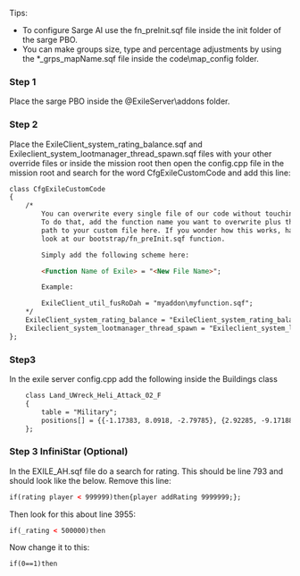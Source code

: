 Tips:
- To configure Sarge AI use the fn_preInit.sqf file inside the init folder of the sarge PBO.
- You can make groups size, type and percentage adjustments by using the *_grps_mapName.sqf file inside the code\map_config folder.

### Step 1
Place the sarge PBO inside the @ExileServer\addons folder.

### Step 2
Place the ExileClient_system_rating_balance.sqf and Exileclient_system_lootmanager_thread_spawn.sqf files with your other override files or inside the mission root then open the config.cpp file in the mission root and search for the word CfgExileCustomCode and add this line:
```html
class CfgExileCustomCode 
{
	/*
		You can overwrite every single file of our code without touching it.
		To do that, add the function name you want to overwrite plus the 
		path to your custom file here. If you wonder how this works, have a
		look at our bootstrap/fn_preInit.sqf function.

		Simply add the following scheme here:

		<Function Name of Exile> = "<New File Name>";

		Example:

		ExileClient_util_fusRoDah = "myaddon\myfunction.sqf";
	*/
	ExileClient_system_rating_balance = "ExileClient_system_rating_balance.sqf";
	Exileclient_system_lootmanager_thread_spawn = "Exileclient_system_lootmanager_thread_spawn.sqf";
};
```

### Step3
In the exile server config.cpp add the following inside the Buildings class
```html
	class Land_UWreck_Heli_Attack_02_F
	{
		table = "Military";
		positions[] = {{-1.17383, 8.0918, -2.79785}, {2.92285, -9.17188, -2.77692}, {3.7041, 0.40918, -2.84418}, {-0.260742, -9.69434, -2.67627}, {2.69434, 7.49609, -2.72632}, {1.69922, 10.1006, -2.71313}, {6.04102, 1.19434, -2.90607}, {4.15332, -3.63574, -2.86328}, {0.224609, 4.14941, -2.80768}, {-1.55957, 1.5957, -2.79156}, {-3.49121, 5.05664, -2.82739}, {2.37891, -5.42676, -2.78564}, {-4.07129, -2.78711, -2.71198}, {-1.16895, -6.24023, -2.71613}, {6.19141, -1.70313, -2.93707}, {2.27148, 3.82129, -2.76392}, {-0.84082, -0.824219, -2.7915}, {-4.71973, 1.80469, -2.78058}, {2.14648, -1.65723, -2.79163}};
	};
```
### Step 3 InfiniStar (Optional)
In the EXILE_AH.sqf file do a search for rating. This should be line 793 and should look like the below. Remove this line:
```html
if(rating player < 999999)then{player addRating 9999999;};
```
Then look for this about line 3955:
```html
if(_rating < 500000)then
```
Now change it to this:
```html
if(0==1)then
```
